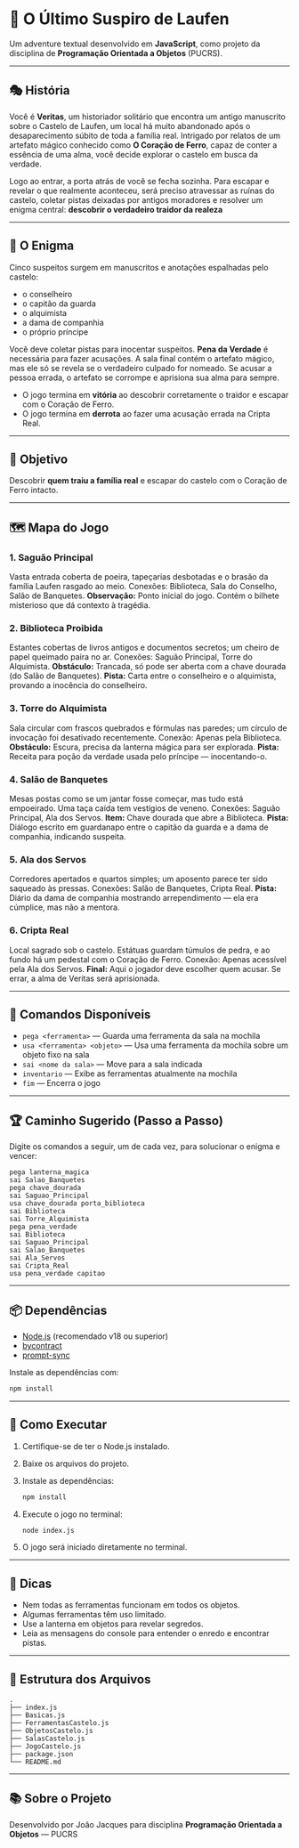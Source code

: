 # 🏰 O Último Suspiro de Laufen

Um adventure textual desenvolvido em **JavaScript**, como projeto da disciplina de **Programação Orientada a Objetos** (PUCRS).

---

## 🎭 História

Você é **Veritas**, um historiador solitário que encontra um antigo manuscrito sobre o Castelo de Laufen, um local há muito abandonado após o desaparecimento súbito de toda a família real. Intrigado por relatos de um artefato mágico conhecido como **O Coração de Ferro**, capaz de conter a essência de uma alma, você decide explorar o castelo em busca da verdade.

Logo ao entrar, a porta atrás de você se fecha sozinha. Para escapar e revelar o que realmente aconteceu, será preciso atravessar as ruínas do castelo, coletar pistas deixadas por antigos moradores e resolver um enigma central: **descobrir o verdadeiro traidor da realeza**

---

## 🧩 O Enigma

Cinco suspeitos surgem em manuscritos e anotações espalhadas pelo castelo:

* o conselheiro
* o capitão da guarda
* o alquimista
* a dama de companhia
* o próprio príncipe

Você deve coletar pistas para inocentar suspeitos.
**Pena da Verdade** é necessária para fazer acusações.
A sala final contém o artefato mágico, mas ele só se revela se o verdadeiro culpado for nomeado.
Se acusar a pessoa errada, o artefato se corrompe e aprisiona sua alma para sempre.


* O jogo termina em **vitória** ao descobrir corretamente o traidor e escapar com o Coração de Ferro.
* O jogo termina em **derrota** ao fazer uma acusação errada na Cripta Real.

---

## 🎯 Objetivo

Descobrir **quem traiu a família real** e escapar do castelo com o Coração de Ferro intacto.

---

## 🗺️ Mapa do Jogo

### 1. Saguão Principal

Vasta entrada coberta de poeira, tapeçarias desbotadas e o brasão da família Laufen rasgado ao meio.
Conexões: Biblioteca, Sala do Conselho, Salão de Banquetes.
**Observação:** Ponto inicial do jogo. Contém o bilhete misterioso que dá contexto à tragédia.

### 2. Biblioteca Proibida

Estantes cobertas de livros antigos e documentos secretos; um cheiro de papel queimado paira no ar.
Conexões: Saguão Principal, Torre do Alquimista.
**Obstáculo:** Trancada, só pode ser aberta com a chave dourada (do Salão de Banquetes).
**Pista:** Carta entre o conselheiro e o alquimista, provando a inocência do conselheiro.

### 3. Torre do Alquimista

Sala circular com frascos quebrados e fórmulas nas paredes; um círculo de invocação foi desativado recentemente.
Conexão: Apenas pela Biblioteca.
**Obstáculo:** Escura, precisa da lanterna mágica para ser explorada.
**Pista:** Receita para poção da verdade usada pelo príncipe — inocentando-o.

### 4. Salão de Banquetes

Mesas postas como se um jantar fosse começar, mas tudo está empoeirado. Uma taça caída tem vestígios de veneno.
Conexões: Saguão Principal, Ala dos Servos.
**Item:** Chave dourada que abre a Biblioteca.
**Pista:** Diálogo escrito em guardanapo entre o capitão da guarda e a dama de companhia, indicando suspeita.

### 5. Ala dos Servos

Corredores apertados e quartos simples; um aposento parece ter sido saqueado às pressas.
Conexões: Salão de Banquetes, Cripta Real.
**Pista:** Diário da dama de companhia mostrando arrependimento — ela era cúmplice, mas não a mentora.

### 6. Cripta Real

Local sagrado sob o castelo. Estátuas guardam túmulos de pedra, e ao fundo há um pedestal com o Coração de Ferro.
Conexão: Apenas acessível pela Ala dos Servos.
**Final:** Aqui o jogador deve escolher quem acusar. Se errar, a alma de Veritas será aprisionada.

---

## 🔧 Comandos Disponíveis

* `pega <ferramenta>` — Guarda uma ferramenta da sala na mochila
* `usa <ferramenta> <objeto>` — Usa uma ferramenta da mochila sobre um objeto fixo na sala
* `sai <nome da sala>` — Move para a sala indicada
* `inventario` — Exibe as ferramentas atualmente na mochila
* `fim` — Encerra o jogo

---

## 🏆 Caminho Sugerido (Passo a Passo)

Digite os comandos a seguir, um de cada vez, para solucionar o enigma e vencer:

```
pega lanterna_magica
sai Salao_Banquetes
pega chave_dourada
sai Saguao_Principal
usa chave_dourada porta_biblioteca
sai Biblioteca
sai Torre_Alquimista
pega pena_verdade
sai Biblioteca
sai Saguao_Principal
sai Salao_Banquetes
sai Ala_Servos
sai Cripta_Real
usa pena_verdade capitao
```

---

## 📦 Dependências

* [Node.js](https://nodejs.org/) (recomendado v18 ou superior)
* [bycontract](https://www.npmjs.com/package/bycontract)
* [prompt-sync](https://www.npmjs.com/package/prompt-sync)

Instale as dependências com:

```bash
npm install
```

---

## 🚀 Como Executar

1. Certifique-se de ter o Node.js instalado.
2. Baixe os arquivos do projeto.
3. Instale as dependências:

   ```bash
   npm install
   ```
4. Execute o jogo no terminal:

   ```bash
   node index.js
   ```
5. O jogo será iniciado diretamente no terminal.

---

## 🧠 Dicas

* Nem todas as ferramentas funcionam em todos os objetos.
* Algumas ferramentas têm uso limitado.
* Use a lanterna em objetos para revelar segredos.
* Leia as mensagens do console para entender o enredo e encontrar pistas.

---

## 📁 Estrutura dos Arquivos

```
.
├── index.js
├── Basicas.js
├── FerramentasCastelo.js
├── ObjetosCastelo.js
├── SalasCastelo.js
├── JogoCastelo.js
├── package.json
└── README.md
```

---

## 📚 Sobre o Projeto

Desenvolvido por João Jacques
para disciplina **Programação Orientada a Objetos** — PUCRS
